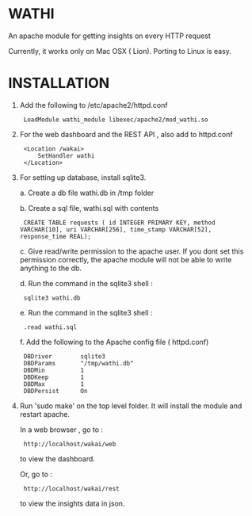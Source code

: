 WATHI
============

An apache module for getting insights on every HTTP request

Currently, it works only on Mac OSX ( Lion). Porting to Linux is easy.

INSTALLATION
===============


1. Add the following to /etc/apache2/httpd.conf

    
        LoadModule wathi_module libexec/apache2/mod_wathi.so
    
    
2. For the web dashboard and the REST API , also add to httpd.conf

    
    	<Location /wakai>
			SetHandler wathi
    	</Location>

    

3. For setting up database, install sqlite3. 

	a. Create a db file wathi.db in /tmp folder
	
	b. Create a sql file, wathi.sql with contents
	
    
        CREATE TABLE requests ( id INTEGER PRIMARY KEY, method VARCHAR[10], uri VARCHAR[256], time_stamp VARCHAR[52], response_time REAL);

    
	c. Give read/write permission to the apache user. 
	If you dont set this permission correctly, the apache module will not be able to write anything to the db.
	
	d. Run the command in the sqlite3 shell :
	
    	
        sqlite3 wathi.db
		
    	
	e. Run the command in the sqlite3 shell :
	
    	
        .read wathi.sql
		
    	
	f. Add the following to the Apache config file ( httpd.conf)
    	
    
        DBDriver        sqlite3
        DBDParams       "/tmp/wathi.db"
        DBDMin          1
        DBDKeep         1
        DBDMax          1
        DBDPersist      On

    

4. Run 'sudo make' on the top level folder. It will install the module and restart apache.

	In a web browser , go to :
	
    
        http://localhost/wakai/web 

    
	to view the dashboard.
	
	Or, go to : 
	
    
        http://localhost/wakai/rest 

    
	to view the insights data in json.






